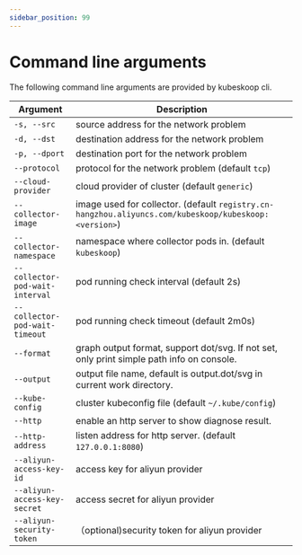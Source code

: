 ```yaml
---
sidebar_position: 99
---
```


# Command line arguments

The following command line arguments are provided by kubeskoop cli.

| Argument                        | Description                                                                                        |
| ------------------------------- | -------------------------------------------------------------------------------------------------- |
| `-s, --src`                     | source address for the network problem                                                             |
| `-d, --dst`                     | destination address for the network problem                                                        |
| `-p, --dport`                   | destination port for the network problem                                                           |
| `--protocol`                    | protocol for the network problem (default `tcp`)                                                   |
| `--cloud-provider`              | cloud provider of cluster (default `generic`)                                                      |
| `--collector-image`             | image used for collector. (default `registry.cn-hangzhou.aliyuncs.com/kubeskoop/kubeskoop:<version>`) |
| `--collector-namespace`         | namespace where collector pods in. (default `kubeskoop`)                                           |
| `--collector-pod-wait-interval` | pod running check interval (default 2s)                                                            |
| `--collector-pod-wait-timeout`  | pod running check timeout (default 2m0s)                                                           |
| `--format`                      | graph output format, support dot/svg. If not set, only print simple path info on console.          |
| `--output`                      | output file name, default is output.dot/svg in current work directory.                             |
| `--kube-config`                 | cluster kubeconfig file (default `~/.kube/config`)                                                 |
| `--http`                        | enable an http server to show diagnose result.                                                     |
| `--http-address`                | listen address for http server. (default `127.0.0.1:8080`)                                         |
| `--aliyun-access-key-id`        | access key for aliyun provider                                                                     |
| `--aliyun-access-key-secret`    | access secret for aliyun provider                                                                  |
| `--aliyun-security-token`       | （optional)security token for aliyun provider                                                                 |
